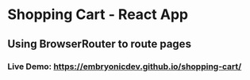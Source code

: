 # Shopping Cart - React App

## Using BrowserRouter to route pages

### Live Demo: https://embryonicdev.github.io/shopping-cart/
